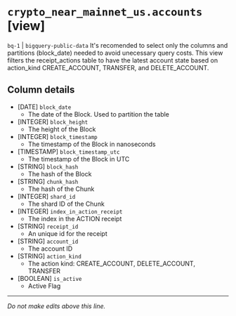 # `crypto_near_mainnet_us.accounts` [view]
`bq-1` | `bigquery-public-data`
It's recomended to select only the columns and partitions (block_date) needed to avoid unecessary query costs. This view filters the receipt_actions table to have the latest account state based on action_kind CREATE_ACCOUNT, TRANSFER, and DELETE_ACCOUNT.

## Column details
* [DATE]      `block_date`
  - The date of the Block. Used to partition the table
* [INTEGER]   `block_height`
  - The height of the Block
* [INTEGER]   `block_timestamp`
  - The timestamp of the Block in nanoseconds
* [TIMESTAMP] `block_timestamp_utc`
  - The timestamp of the Block in UTC
* [STRING]    `block_hash`
  - The hash of the Block
* [STRING]    `chunk_hash`
  - The hash of the Chunk
* [INTEGER]   `shard_id`
  - The shard ID of the Chunk
* [INTEGER]   `index_in_action_receipt`
  - The index in the ACTION receipt
* [STRING]    `receipt_id`
  - An unique id for the receipt
* [STRING]    `account_id`
  - The account ID
* [STRING]    `action_kind`
  - The action kind: CREATE_ACCOUNT, DELETE_ACCOUNT, TRANSFER
* [BOOLEAN]   `is_active`
  - Active Flag

-------------------------------------------------------------------------------
*Do not make edits above this line.*
